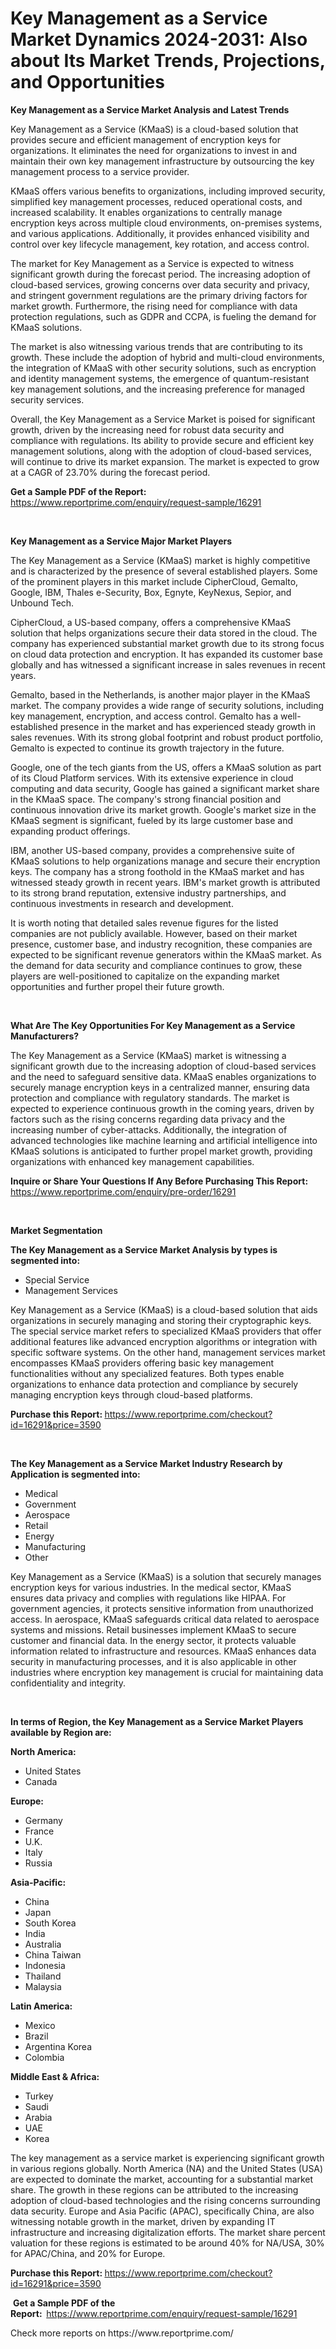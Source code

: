 <p><h1>Key Management as a Service Market Dynamics 2024-2031: Also about Its Market Trends, Projections, and Opportunities</h1></p><p><strong>Key Management as a Service Market Analysis and Latest Trends</strong></p>
<p><p>Key Management as a Service (KMaaS) is a cloud-based solution that provides secure and efficient management of encryption keys for organizations. It eliminates the need for organizations to invest in and maintain their own key management infrastructure by outsourcing the key management process to a service provider.</p><p>KMaaS offers various benefits to organizations, including improved security, simplified key management processes, reduced operational costs, and increased scalability. It enables organizations to centrally manage encryption keys across multiple cloud environments, on-premises systems, and various applications. Additionally, it provides enhanced visibility and control over key lifecycle management, key rotation, and access control.</p><p>The market for Key Management as a Service is expected to witness significant growth during the forecast period. The increasing adoption of cloud-based services, growing concerns over data security and privacy, and stringent government regulations are the primary driving factors for market growth. Furthermore, the rising need for compliance with data protection regulations, such as GDPR and CCPA, is fueling the demand for KMaaS solutions.</p><p>The market is also witnessing various trends that are contributing to its growth. These include the adoption of hybrid and multi-cloud environments, the integration of KMaaS with other security solutions, such as encryption and identity management systems, the emergence of quantum-resistant key management solutions, and the increasing preference for managed security services.</p><p>Overall, the Key Management as a Service Market is poised for significant growth, driven by the increasing need for robust data security and compliance with regulations. Its ability to provide secure and efficient key management solutions, along with the adoption of cloud-based services, will continue to drive its market expansion. The market is expected to grow at a CAGR of 23.70% during the forecast period.</p></p>
<p><strong>Get a Sample PDF of the Report:&nbsp;</strong> <a href="https://www.reportprime.com/enquiry/request-sample/16291">https://www.reportprime.com/enquiry/request-sample/16291</a></p>
<p>&nbsp;</p>
<p><strong>Key Management as a Service Major Market Players</strong></p>
<p><p>The Key Management as a Service (KMaaS) market is highly competitive and is characterized by the presence of several established players. Some of the prominent players in this market include CipherCloud, Gemalto, Google, IBM, Thales e-Security, Box, Egnyte, KeyNexus, Sepior, and Unbound Tech.</p><p>CipherCloud, a US-based company, offers a comprehensive KMaaS solution that helps organizations secure their data stored in the cloud. The company has experienced substantial market growth due to its strong focus on cloud data protection and encryption. It has expanded its customer base globally and has witnessed a significant increase in sales revenues in recent years.</p><p>Gemalto, based in the Netherlands, is another major player in the KMaaS market. The company provides a wide range of security solutions, including key management, encryption, and access control. Gemalto has a well-established presence in the market and has experienced steady growth in sales revenues. With its strong global footprint and robust product portfolio, Gemalto is expected to continue its growth trajectory in the future.</p><p>Google, one of the tech giants from the US, offers a KMaaS solution as part of its Cloud Platform services. With its extensive experience in cloud computing and data security, Google has gained a significant market share in the KMaaS space. The company's strong financial position and continuous innovation drive its market growth. Google's market size in the KMaaS segment is significant, fueled by its large customer base and expanding product offerings.</p><p>IBM, another US-based company, provides a comprehensive suite of KMaaS solutions to help organizations manage and secure their encryption keys. The company has a strong foothold in the KMaaS market and has witnessed steady growth in recent years. IBM's market growth is attributed to its strong brand reputation, extensive industry partnerships, and continuous investments in research and development.</p><p>It is worth noting that detailed sales revenue figures for the listed companies are not publicly available. However, based on their market presence, customer base, and industry recognition, these companies are expected to be significant revenue generators within the KMaaS market. As the demand for data security and compliance continues to grow, these players are well-positioned to capitalize on the expanding market opportunities and further propel their future growth.</p></p>
<p>&nbsp;</p>
<p><strong>What Are The Key Opportunities For Key Management as a Service Manufacturers?</strong></p>
<p><p>The Key Management as a Service (KMaaS) market is witnessing a significant growth due to the increasing adoption of cloud-based services and the need to safeguard sensitive data. KMaaS enables organizations to securely manage encryption keys in a centralized manner, ensuring data protection and compliance with regulatory standards. The market is expected to experience continuous growth in the coming years, driven by factors such as the rising concerns regarding data privacy and the increasing number of cyber-attacks. Additionally, the integration of advanced technologies like machine learning and artificial intelligence into KMaaS solutions is anticipated to further propel market growth, providing organizations with enhanced key management capabilities.</p></p>
<p><strong>Inquire or Share Your Questions If Any Before Purchasing This Report:</strong> <a href="https://www.reportprime.com/enquiry/pre-order/16291">https://www.reportprime.com/enquiry/pre-order/16291</a></p>
<p>&nbsp;</p>
<p><strong>Market Segmentation</strong></p>
<p><strong>The Key Management as a Service Market Analysis by types is segmented into:</strong></p>
<p><ul><li>Special Service</li><li>Management Services</li></ul></p>
<p><p>Key Management as a Service (KMaaS) is a cloud-based solution that aids organizations in securely managing and storing their cryptographic keys. The special service market refers to specialized KMaaS providers that offer additional features like advanced encryption algorithms or integration with specific software systems. On the other hand, management services market encompasses KMaaS providers offering basic key management functionalities without any specialized features. Both types enable organizations to enhance data protection and compliance by securely managing encryption keys through cloud-based platforms.</p></p>
<p><strong>Purchase this Report:&nbsp;</strong><a href="https://www.reportprime.com/checkout?id=16291&price=3590">https://www.reportprime.com/checkout?id=16291&price=3590</a></p>
<p>&nbsp;</p>
<p><strong>The Key Management as a Service Market Industry Research by Application is segmented into:</strong></p>
<p><ul><li>Medical</li><li>Government</li><li>Aerospace</li><li>Retail</li><li>Energy</li><li>Manufacturing</li><li>Other</li></ul></p>
<p><p>Key Management as a Service (KMaaS) is a solution that securely manages encryption keys for various industries. In the medical sector, KMaaS ensures data privacy and complies with regulations like HIPAA. For government agencies, it protects sensitive information from unauthorized access. In aerospace, KMaaS safeguards critical data related to aerospace systems and missions. Retail businesses implement KMaaS to secure customer and financial data. In the energy sector, it protects valuable information related to infrastructure and resources. KMaaS enhances data security in manufacturing processes, and it is also applicable in other industries where encryption key management is crucial for maintaining data confidentiality and integrity.</p></p>
<p>&nbsp;</p>
<p><strong>In terms of Region, the Key Management as a Service Market Players available by Region are:</strong></p>
<p>
    <p> <strong> North America: </strong>
        <ul>
            <li>United States</li>
            <li>Canada</li>
        </ul>
        </p> 
    <p> <strong> Europe: </strong>
        <ul>
            <li>Germany</li>
            <li>France</li>
            <li>U.K.</li>
            <li>Italy</li>
            <li>Russia</li>
        </ul>
        </p> 
    <p> <strong> Asia-Pacific: </strong>
        <ul>
            <li>China</li>
            <li>Japan</li>
            <li>South Korea</li>
            <li>India</li>
            <li>Australia</li>
            <li>China Taiwan</li>
            <li>Indonesia</li>
            <li>Thailand</li>
            <li>Malaysia</li>
        </ul>
        </p> 
    <p> <strong> Latin America: </strong>
        <ul>
            <li>Mexico</li>
            <li>Brazil</li>
            <li>Argentina Korea</li>
            <li>Colombia</li>
        </ul>
        </p> 
    <p> <strong> Middle East & Africa: </strong>
        <ul>
            <li>Turkey</li>
            <li>Saudi</li>
            <li>Arabia</li>
            <li>UAE</li>
            <li>Korea</li>
        </ul>
    </p>
    </p>
<p><p>The key management as a service market is experiencing significant growth in various regions globally. North America (NA) and the United States (USA) are expected to dominate the market, accounting for a substantial market share. The growth in these regions can be attributed to the increasing adoption of cloud-based technologies and the rising concerns surrounding data security. Europe and Asia Pacific (APAC), specifically China, are also witnessing notable growth in the market, driven by expanding IT infrastructure and increasing digitalization efforts. The market share percent valuation for these regions is estimated to be around 40% for NA/USA, 30% for APAC/China, and 20% for Europe.</p></p>
<p><strong>Purchase this Report: </strong><a href="https://www.reportprime.com/checkout?id=16291&price=3590">https://www.reportprime.com/checkout?id=16291&price=3590</a></p>
<p>&nbsp;<strong>Get a Sample PDF of the Report:&nbsp;&nbsp;</strong><a href="https://www.reportprime.com/enquiry/request-sample/16291">https://www.reportprime.com/enquiry/request-sample/16291</a></p>
<p><strong></strong></p>
<p>Check more reports on https://www.reportprime.com/</p>